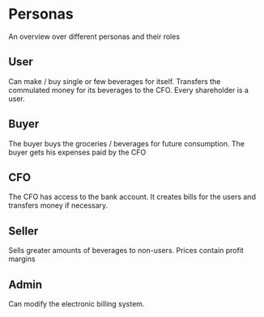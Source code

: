 # Personas

An overview over different personas and their roles

## User
Can make / buy single or few beverages for itself. Transfers the commulated money for its beverages to the CFO. Every shareholder is a user.

## Buyer
The buyer buys the groceries / beverages for future consumption. The buyer gets his expenses paid by the CFO

## CFO
The CFO has access to the bank account. It creates bills for the users and transfers money if necessary.

## Seller
Sells greater amounts of beverages to non-users. Prices contain profit margins

## Admin
Can modify the electronic billing system.